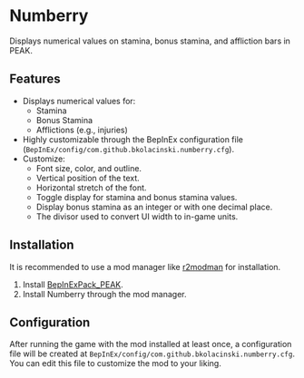 # Numberry

Displays numerical values on stamina, bonus stamina, and affliction bars in PEAK.

## Features

- Displays numerical values for:
  - Stamina
  - Bonus Stamina
  - Afflictions (e.g., injuries)
- Highly customizable through the BepInEx configuration file (`BepInEx/config/com.github.bkolacinski.numberry.cfg`).
- Customize:
  - Font size, color, and outline.
  - Vertical position of the text.
  - Horizontal stretch of the font.
  - Toggle display for stamina and bonus stamina values.
  - Display bonus stamina as an integer or with one decimal place.
  - The divisor used to convert UI width to in-game units.

## Installation

It is recommended to use a mod manager like [r2modman](https://thunderstore.io/package/ebkr/r2modman/) for installation.

1.  Install [BepInExPack_PEAK](https://thunderstore.io/package/BepInEx/BepInExPack_PEAK/).
2.  Install Numberry through the mod manager.

## Configuration

After running the game with the mod installed at least once, a configuration file will be created at `BepInEx/config/com.github.bkolacinski.numberry.cfg`. You can edit this file to customize the mod to your liking.

